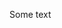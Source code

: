 Some text

<div id="textx"></div>
<script>document.getElementById("textx").innerHTML = "Text added by JavaScript code";</script>